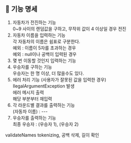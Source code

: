 ## 📝 기능 명세

1. 자동차가 전진하는 기능  
0~9 사이의 랜덤값을 구하고, 무작위 값이 4 이상일 경우 전진
2. 자동차 이름을 입력하는 기능  
각 자동차의 이름은 쉼표로 구분한다.  
예외 : 이름이 5자를 초과하는 경우  
예외 : null이나 공백이 입력된 경우
3. 몇 번 이동할 것인지 입력하는 기능  
4. 우승자를 구하는 기능  
우승자는 한 명 이상, 더 많을수도 있다.
5. 에러 처리 기능 (사용자가 잘못된 값을 입력한 경우)  
IlegalArgumentException 발생  
에러 메시지 출력  
해당 부분부터 재입력
6. 각 라운드별 결과를 출력하는 기능  
   (자동차 이름) : ---
7. 우승자를 출력하는 기능  
최종 우승자 : (우승자 1), (우승자 2)

validateNames
tokenizing, 공백 삭제, 길이 확인